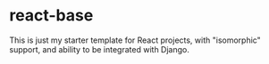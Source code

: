 # react-base

This is just my starter template for React projects, with "isomorphic" support, and ability to be integrated with Django.
